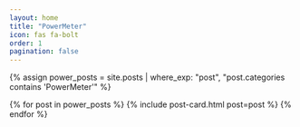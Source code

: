 ```yaml
---
layout: home
title: "PowerMeter"
icon: fas fa-bolt
order: 1
pagination: false
---
```


{% assign power_posts = site.posts | where_exp: "post", "post.categories contains 'PowerMeter'" %}

{% for post in power_posts %}
  {% include post-card.html post=post %}
{% endfor %}
